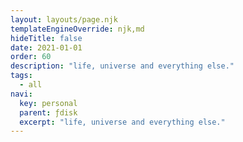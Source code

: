 ```yaml
---
layout: layouts/page.njk
templateEngineOverride: njk,md
hideTitle: false
date: 2021-01-01
order: 60
description: "life, universe and everything else."
tags: 
  - all
navi:
  key: personal
  parent: ƒdisk
  excerpt: "life, universe and everything else."
---
```


